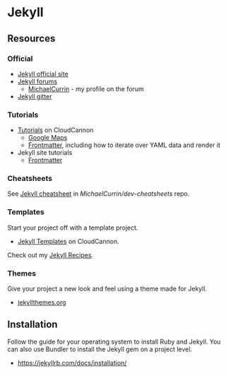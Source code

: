 # Jekyll


## Resources

### Official

- [Jekyll official site](http://jekyllrb.com/)
- [Jekyll forums](http://talk.jekyllrb.com/)
    - [MichaelCurrin](https://talk.jekyllrb.com/u/MichaelCurrin/activity) - my profile on the forum
- [Jekyll gitter](https://gitter.im/jekyll/jekyll)


### Tutorials

- [Tutorials](https://learn.cloudcannon.com/tutorials) on CloudCannon
    - [Google Maps](https://learn.cloudcannon.com/jekyll/google-maps/)
    - [Frontmatter](https://learn.cloudcannon.com/jekyll/introduction-to-jekyll-front-matter/), including how to iterate over YAML data and render it
- Jekyll site tutorials
    - [Frontmatter](https://jekyllrb.com/docs/front-matter/)

### Cheatsheets

See [Jekyll cheatsheet](https://michaelcurrin.github.io/dev-cheatsheets/cheatsheets/jekyll/) in _MichaelCurrin/dev-cheatsheets_ repo.


### Templates

Start your project off with a template project.

- [Jekyll Templates](https://learn.cloudcannon.com/jekyll-templates/) on CloudCannon.

Check out my [Jekyll Recipes](https://michaelcurrin.github.io/dev-cheatsheets/cheatsheets/jekyll/).

### Themes

Give your project a new look and feel using a theme made for Jekyll.

- [jekyllthemes.org](http://jekyllthemes.org/)

## Installation 

Follow the guide for your operating system to install Ruby and Jekyll. You can also use Bundler to install the Jekyll gem on a project level. 

- https://jekyllrb.com/docs/installation/
